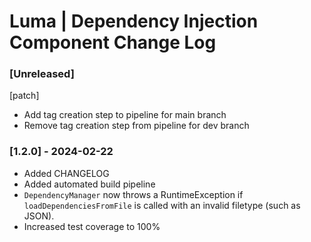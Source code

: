 # Luma | Dependency Injection Component Change Log

### [Unreleased]
[patch]
- Add tag creation step to pipeline for main branch
- Remove tag creation step from pipeline for dev branch

### [1.2.0] - 2024-02-22
- Added CHANGELOG
- Added automated build pipeline
- `DependencyManager` now throws a RuntimeException if `loadDependenciesFromFile` is called with an invalid filetype (such as JSON).
- Increased test coverage to 100%